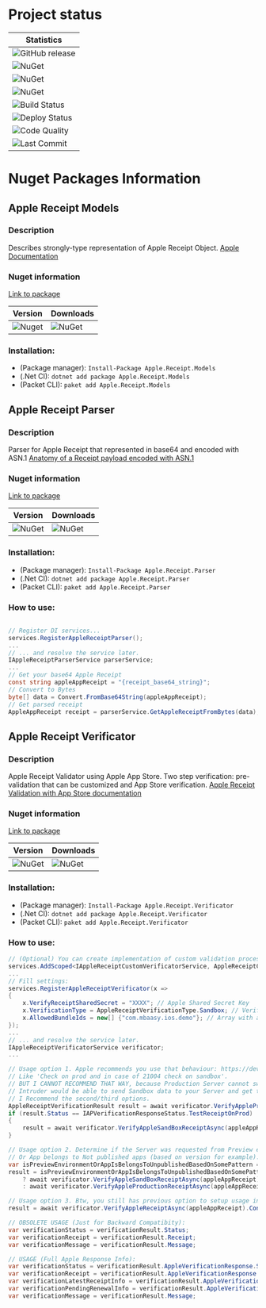 # Project status
| Statistics        |
| ------------- |
| ![GitHub release](https://img.shields.io/github/v/release/shoshins/apple-receipt?label=Latest%20Release&sort=semver&style=for-the-badge)      |
| ![NuGet](https://img.shields.io/nuget/dt/Apple.Receipt.Models?label=.Models%20Downloads&style=for-the-badge)      |
| ![NuGet](https://img.shields.io/nuget/dt/Apple.Receipt.Parser?label=.Parser%20Downloads&style=for-the-badge)      |
| ![NuGet](https://img.shields.io/nuget/dt/Apple.Receipt.Verificator?label=.Verificator%20Downloads&style=for-the-badge)      |
| ![Build Status](https://img.shields.io/github/actions/workflow/status/shoshins/apple-receipt/ci%20master.yml?style=for-the-badge&label=CI/CD%20Build)      |
| ![Deploy Status](https://img.shields.io/github/actions/workflow/status/shoshins/apple-receipt/deploy.yml?style=for-the-badge&label=Nuget%20Deploy%20)    |
| ![Code Quality](https://img.shields.io/sonar/quality_gate/apple-receipt?label=Sonar%20Quality%20Gate&server=https%3A%2F%2Fsonarcloud.io&style=for-the-badge) |
| ![Last Commit](https://img.shields.io/github/last-commit/shoshins/apple-receipt?label=Last%20Commit&style=for-the-badge)      |

# Nuget Packages Information

## Apple Receipt Models

### Description
Describes strongly-type representation of Apple Receipt Object.
[Apple Documentation](https://developer.apple.com/library/archive/releasenotes/General/ValidateAppStoreReceipt/Chapters/ReceiptFields.html)

### Nuget information
[Link to package](https://www.nuget.org/packages/Apple.Receipt.Models/)

| Version | Downloads |
| ------------- | ------------- |
| ![Nuget](https://img.shields.io/nuget/v/Apple.Receipt.Models?style=for-the-badge) | ![NuGet](https://img.shields.io/nuget/dt/Apple.Receipt.Models?style=for-the-badge) |

### Installation:
* (Package manager): ```Install-Package Apple.Receipt.Models```
* (.Net CI): ```dotnet add package Apple.Receipt.Models```
* (Packet CLI): ```paket add Apple.Receipt.Models```

## Apple Receipt Parser

### Description
Parser for Apple Receipt that represented in base64 and encoded with ASN.1
[Anatomy of a Receipt payload encoded with ASN.1](https://www.objc.io/issues/17-security/receipt-validation/)

### Nuget information
[Link to package](https://www.nuget.org/packages/Apple.Receipt.Parser/)

| Version | Downloads |
| ------------- | ------------- |
| ![NuGet](https://img.shields.io/nuget/v/Apple.Receipt.Parser?style=for-the-badge) | ![NuGet](https://img.shields.io/nuget/dt/Apple.Receipt.Parser?style=for-the-badge) |

### Installation:
* (Package manager): ```Install-Package Apple.Receipt.Parser```
* (.Net CI): ```dotnet add package Apple.Receipt.Parser```
* (Packet CLI): ```paket add Apple.Receipt.Parser```

### How to use:
```cs

// Register DI services...
services.RegisterAppleReceiptParser();
...
// ... and resolve the service later.
IAppleReceiptParserService parserService;
...
// Get your base64 Apple Receipt
const string appleAppReceipt = "{receipt_base64_string}";
// Convert to Bytes
byte[] data = Convert.FromBase64String(appleAppReceipt);
// Get parsed receipt
AppleAppReceipt receipt = parserService.GetAppleReceiptFromBytes(data);
```

## Apple Receipt Verificator

### Description
Apple Receipt Validator using Apple App Store.
Two step verification: pre-validation that can be customized and App Store verification.
[Apple Receipt Validation with App Store documentation](https://developer.apple.com/library/archive/releasenotes/General/ValidateAppStoreReceipt/Chapters/ValidateRemotely.html)

### Nuget information
[Link to package](https://www.nuget.org/packages/Apple.Receipt.Verificator/)

| Version | Downloads |
| ------------- | ------------- |
| ![NuGet](https://img.shields.io/nuget/v/Apple.Receipt.Verificator?style=for-the-badge) | ![NuGet](https://img.shields.io/nuget/dt/Apple.Receipt.Verificator?style=for-the-badge) |

### Installation:
* (Package manager): ```Install-Package Apple.Receipt.Verificator```
* (.Net CI): ```dotnet add package Apple.Receipt.Verificator ```
* (Packet CLI): ```paket add Apple.Receipt.Verificator```

### How to use:
```cs
// (Optional) You can create implementation of custom validation process:
services.AddScoped<IAppleReceiptCustomVerificatorService, AppleReceiptCustomVerificatorService>();
...
// Fill settings:
services.RegisterAppleReceiptVerificator(x =>
{
    x.VerifyReceiptSharedSecret = "XXXX"; // Apple Shared Secret Key
    x.VerificationType = AppleReceiptVerificationType.Sandbox; // Verification Type: Sandbox / Production
    x.AllowedBundleIds = new[] {"com.mbaasy.ios.demo"}; // Array with allowed bundle ids
});
...
// ... and resolve the service later.
IAppleReceiptVerificatorService verificator;
...

// Usage option 1. Apple recommends you use that behaviour: https://developer.apple.com/documentation/storekit/in-app_purchase/validating_receipts_with_the_app_store
// Like 'Check on prod and in case of 21004 check on sandbox'. 
// BUT I CANNOT RECOMMEND THAT WAY, because Production Server cannot switch to Sandbox based on Apple Response.
// Intruder would be able to send Sandbox data to your Server and get the Success response.
// I Recommend the second/third options.
AppleReceiptVerificationResult result = await verificator.VerifyAppleProductionReceiptAsync(appleAppReceipt).ConfigureAwait(false);
if (result.Status == IAPVerificationResponseStatus.TestReceiptOnProd)
{
    result = await verificator.VerifyAppleSandBoxReceiptAsync(appleAppReceipt).ConfigureAwait(false);
}

// Usage option 2. Determine if the Server was requested from Preview environment
// Or App belongs to Not published apps (based on version for example).
var isPreviewEnvironmentOrAppIsBelongsToUnpublishedBasedOnSomePattern = true;
result = isPreviewEnvironmentOrAppIsBelongsToUnpublishedBasedOnSomePattern
    ? await verificator.VerifyAppleSandBoxReceiptAsync(appleAppReceipt).ConfigureAwait(false)
    : await verificator.VerifyAppleProductionReceiptAsync(appleAppReceipt).ConfigureAwait(false);

// Usage option 3. Btw, you still has previous option to setup usage in the configuration during a Server Init step.
result = await verificator.VerifyAppleReceiptAsync(appleAppReceipt).ConfigureAwait(false);

// OBSOLETE USAGE (Just for Backward Compatibity):
var verificationStatus = verificationResult.Status;
var verificationReceipt = verificationResult.Receipt;
var verificationMessage = verificationResult.Message;

// USAGE (Full Apple Response Info):
var verificationStatus = verificationResult.AppleVerificationResponse.StatusCode;
var verificationReceipt = verificationResult.AppleVerificationResponse.Receipt;
var verificationLatestReceiptInfo = verificationResult.AppleVerificationResponse.LatestReceiptInfo;
var verificationPendingRenewalInfo = verificationResult.AppleVerificationResponse.PendingRenewalInfo;
var verificationMessage = verificationResult.Message;

```

